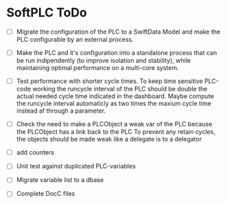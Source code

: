 # SoftPLC ToDo

- [ ] Migrate the configuration of the PLC to a SwiftData Model and make the PLC configurable by an external process.
- [ ] Make the PLC and it's configuration into a standalone process that can be run indipendently (to improve isolation and stability), while maintaining optimal performance on a multi-core system. 
- [ ] Test performance with shorter cycle times. To keep time sensitive PLC-code working the runcycle interval of the PLC should be double the actual needed cycle time indicated in the dashboard. Maybe compute the runcycle interval automaticly as two times the maxium cycle time instead af through a parameter.

- [ ] Check the need to make a PLCObject a weak var of the PLC because the PLCObject has a link back to the PLC
To prevent any retain cycles, the objects should be made weak like a delegate is to a delegator

- [ ] add counters
- [ ] Unit test against duplicated PLC-variables
- [ ] Migrate variable list to a dbase
- [ ] Complete DocC files
